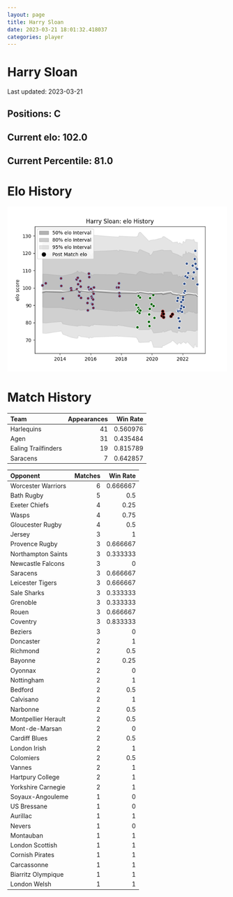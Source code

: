 ```yaml
---  
layout: page  
title: Harry Sloan  
date: 2023-03-21 18:01:32.418037  
categories: player  
---
```

# Harry Sloan


Last updated: 2023-03-21
## Positions: C

## Current elo: 102.0

## Current Percentile: 81.0

# Elo History


![elo history](history_HarrySloan.png)
# Match History


| Team                |   Appearances |   Win Rate |
|:--------------------|--------------:|-----------:|
| Harlequins          |            41 |   0.560976 |
| Agen                |            31 |   0.435484 |
| Ealing Trailfinders |            19 |   0.815789 |
| Saracens            |             7 |   0.642857 |

| Opponent            |   Matches |   Win Rate |
|:--------------------|----------:|-----------:|
| Worcester Warriors  |         6 |   0.666667 |
| Bath Rugby          |         5 |   0.5      |
| Exeter Chiefs       |         4 |   0.25     |
| Wasps               |         4 |   0.75     |
| Gloucester Rugby    |         4 |   0.5      |
| Jersey              |         3 |   1        |
| Provence Rugby      |         3 |   0.666667 |
| Northampton Saints  |         3 |   0.333333 |
| Newcastle Falcons   |         3 |   0        |
| Saracens            |         3 |   0.666667 |
| Leicester Tigers    |         3 |   0.666667 |
| Sale Sharks         |         3 |   0.333333 |
| Grenoble            |         3 |   0.333333 |
| Rouen               |         3 |   0.666667 |
| Coventry            |         3 |   0.833333 |
| Beziers             |         3 |   0        |
| Doncaster           |         2 |   1        |
| Richmond            |         2 |   0.5      |
| Bayonne             |         2 |   0.25     |
| Oyonnax             |         2 |   0        |
| Nottingham          |         2 |   1        |
| Bedford             |         2 |   0.5      |
| Calvisano           |         2 |   1        |
| Narbonne            |         2 |   0.5      |
| Montpellier Herault |         2 |   0.5      |
| Mont-de-Marsan      |         2 |   0        |
| Cardiff Blues       |         2 |   0.5      |
| London Irish        |         2 |   1        |
| Colomiers           |         2 |   0.5      |
| Vannes              |         2 |   1        |
| Hartpury College    |         2 |   1        |
| Yorkshire Carnegie  |         2 |   1        |
| Soyaux-Angouleme    |         1 |   0        |
| US Bressane         |         1 |   0        |
| Aurillac            |         1 |   1        |
| Nevers              |         1 |   0        |
| Montauban           |         1 |   1        |
| London Scottish     |         1 |   1        |
| Cornish Pirates     |         1 |   1        |
| Carcassonne         |         1 |   1        |
| Biarritz Olympique  |         1 |   1        |
| London Welsh        |         1 |   1        |